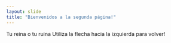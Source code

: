 ```yaml
---
layout: slide
title: "Bienvenidos a la segunda página!"
---
```

Tu reina o tu ruina
Utiliza la flecha hacia la izquierda para volver!
